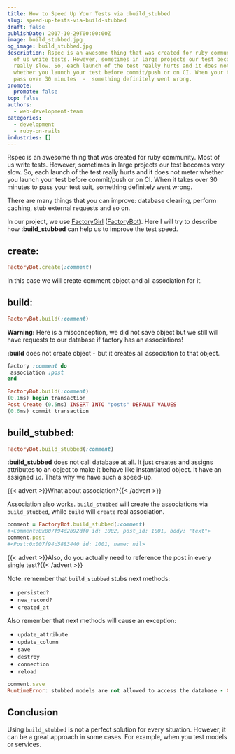 ```yaml
---
title: How to Speed Up Your Tests via :build_stubbed
slug: speed-up-tests-via-build-stubbed
draft: false
publishDate: 2017-10-29T00:00:00Z
image: build_stubbed.jpg
og_image: build_stubbed.jpg
description: Rspec is an awesome thing that was created for ruby community. Most
  of us write tests. However, sometimes in large projects our test becomes
  really slow. So, each launch of the test really hurts and it does not meter
  whether you launch your test before commit/push or on CI. When your test suits
  pass over 30 minutes  -  something definitely went wrong.
promote:
  promote: false
top: false
authors:
  - web-development-team
categories:
  - development
  - ruby-on-rails
industries: []
---
```

Rspec is an awesome thing that was created for ruby community. Most of us write tests. However, sometimes in large projects our test becomes very slow. So, each launch of the test really hurts and it does not meter whether you launch your test before commit/push or on CI. When it takes over 30 minutes to pass your test suit,  something definitely went wrong.

There are many things that you can improve: database clearing, perform caching, stub external requests and so on.

In our project, we use <a href="https://github.com/thoughtbot/factory_bot" rel="nofollow" target="_blank">FactoryGirl</a> (<a href="https://robots.thoughtbot.com/factory_bot" rel="nofollow" target="_blank">FactoryBot</a>). Here I will try to describe how **:build_stubbed** can help us to improve the test speed.

## create:

```ruby
FactoryBot.create(:comment)
```

In this case we will create comment object and all association for it.

## build:

```ruby
FactoryBot.build(:comment)
```

**Warning:** Here is a misconception, we did not save object but we still will have requests to our database if factory has an associations!

**:build** does not create object -  but it creates all association to that object.

```ruby
factory :comment do
 association :post
end

FactoryBot.build(:comment)
(0.1ms) begin transaction
Post Create (0.5ms) INSERT INTO "posts" DEFAULT VALUES
(0.6ms) commit transaction
```

## build_stubbed:

```ruby
FactoryBot.build_stubbed(:comment)
```

**:build_stubbed** does not call database at all. It just creates and assigns attributes to an object to make it behave like instantiated object. It have an assigned `id`. Thats why we have such a speed-up.

{{< advert >}}What about association?{{< /advert >}}

Association also works. `build_stubbed` will create the associations via `build_stubbed`, while `build` will `create` real association.

```ruby
comment = FactoryBot.build_stubbed(:comment)
#<Comment:0x007f94d2b92df0 id: 1002, post_id: 1001, body: "text">
comment.post
#<Post:0x007f94d5883440 id: 1001, name: nil>
```

{{< advert >}}Also, do you actually need to reference the post in every single test?{{< /advert >}}

Note: remember that `build_stubbed` stubs next methods:

* `persisted?`
* `new_record?`
* `created_at`

Also remember that next methods will cause an exception:

* `update_attribute`
* `update_column`
* `save`
* `destroy`
* `connection`
* `reload`

```ruby
comment.save
RuntimeError: stubbed models are not allowed to access the database - Comment#save()
```

## Conclusion

Using `build_stubbed` is not a perfect solution for every situation. However, it can be a great approach in some cases. For example, when you test models or services.
